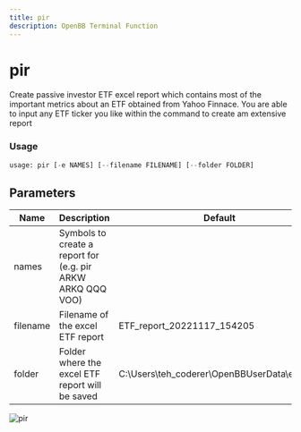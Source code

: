 ```yaml
---
title: pir
description: OpenBB Terminal Function
---
```


# pir

Create passive investor ETF excel report which contains most of the important metrics about an ETF obtained from Yahoo Finnace. You are able to input any ETF ticker you like within the command to create am extensive report

### Usage 
```python
usage: pir [-e NAMES] [--filename FILENAME] [--folder FOLDER]
```

## Parameters

| Name | Description | Default | Optional | Choices |
| ---- | ----------- | ------- | -------- | ------- |
| names | Symbols to create a report for (e.g. pir ARKW ARKQ QQQ VOO) |  | True | None |
| filename | Filename of the excel ETF report | ETF_report_20221117_154205 | True | None |
| folder | Folder where the excel ETF report will be saved | C:\Users\teh_coderer\OpenBBUserData\exports | True | None |


![pir](https://raw.githubusercontent.com/JerBouma/ThePassiveInvestor/master/Images/outputExample.gif)

